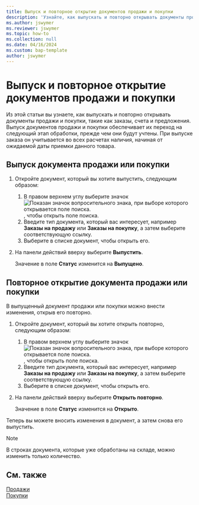 ```yaml
---
title: Выпуск и повторное открытие документов продажи и покупки
description: 'Узнайте, как выпускать и повторно открывать документы продажи и покупки, такие как заказы, счета и предложения.'
ms.author: jswymer
ms.reviewer: jswymer
ms.topic: how-to
ms.collection: null
ms.date: 04/16/2024
ms.custom: bap-template
author: jswymer
---
```


# <a name="release-and-reopen-sales-and-purchase-documents"></a>Выпуск и повторное открытие документов продажи и покупки

Из этой статьи вы узнаете, как выпускать и повторно открывать документы продажи и покупки, такие как заказы, счета и предложения. Выпуск документов продажи и покупки обеспечивает их переход на следующий этап обработки, прежде чем они будут учтены. При выпуске заказа он учитывается во всех расчетах наличия, начиная от ожидаемой даты приемки данного товара.

## <a name="release-a-sales-or-purchase-document"></a>Выпуск документа продажи или покупки

1. Откройте документ, который вы хотите выпустить, следующим образом:

   1. В правом верхнем углу выберите значок ![Показан значок вопросительного знака, при выборе которого открывается поле поиска.](media/ui-search/search_small.png) , чтобы открыть поле поиска.
   1. Введите тип документа, который вас интересует, например **Заказы на продажу** или **Заказы на покупку**, а затем выберите соответствующую ссылку.
   1. Выберите в списке документ, чтобы открыть его.
1. На панели действий вверху выберите **Выпустить**.

   Значение в поле **Статус** изменится на **Выпущено**.

## <a name="reopen-a-sales-or-purchase-document"></a>Повторное открытие документа продажи или покупки

В выпущенный документ продажи или покупки можно внести изменения, открыв его повторно.

1. Откройте документ, который вы хотите открыть повторно, следующим образом:

   1. В правом верхнем углу выберите значок ![Показан значок вопросительного знака, при выборе которого открывается поле поиска.](media/ui-search/search_small.png) , чтобы открыть поле поиска.
   1. Введите тип документа, который вас интересует, например **Заказы на продажу** или **Заказы на покупку**, а затем выберите соответствующую ссылку.
   1. Выберите в списке документ, чтобы открыть его.
1. На панели действий вверху выберите **Открыть повторно**.

   Значение в поле **Статус** изменится на **Открыто**.

Теперь вы можете вносить изменения в документ, а затем снова его выпустить.

> [!NOTE]
> В строках документа, которые уже обработаны на складе, можно изменить только количество.

## <a name="see-also"></a>См. также
  
[Продажи](sales-manage-sales.md)  
[Покупки](purchasing-manage-purchasing.md)  
